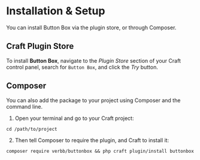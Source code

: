 # Installation & Setup
You can install Button Box via the plugin store, or through Composer.

## Craft Plugin Store
To install **Button Box**, navigate to the _Plugin Store_ section of your Craft control panel, search for `Button Box`, and click the _Try_ button.

## Composer
You can also add the package to your project using Composer and the command line.

1. Open your terminal and go to your Craft project:
```shell
cd /path/to/project
```

2. Then tell Composer to require the plugin, and Craft to install it:
```shell
composer require verbb/buttonbox && php craft plugin/install buttonbox
```

